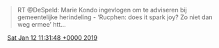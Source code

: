 > RT @DeSpeld: Marie Kondo ingevlogen om te adviseren bij gemeentelijke herindeling \- ‘Rucphen: does it spark joy? Zo niet dan weg ermee’ htt…

<img src="../../media/tweet.ico" width="12" /> [Sat Jan 12 11:31:48 +0000 2019](https://twitter.com/DromerDenker/status/1084050307850526720)